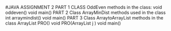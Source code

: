 #JAVA ASSIGNMENT 2 
PART 1 CLASS OddEven
methods in the class:
void oddeven()
void main()
PART  2 Class ArrayMinDist
methods used in the class
int arraymindist()
void main()
PART 3 Class ArraytoArrayList
methods in the class
ArrayList PRO()
void PRO(ArrayList j )
void main()
